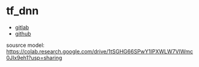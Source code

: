 
# tf_dnn

- [gitlab](https://jiechau.gitlab.io/tf_dnn_js/index.html)
- [github](https://jiechau.github.io/tf_dnn_js/index.html)

sousrce model:
https://colab.research.google.com/drive/1tSGHG66SPwY1IPXWLW7VIWmc0JIx9eh1?usp=sharing



